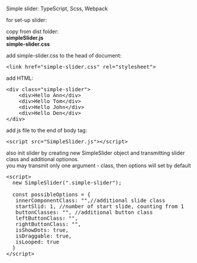 Simple slider: TypeScript, Scss, Webpack

for set-up slider:

copy from dist folder:<br>
**simpleSlider.js** <br>
**simple-slider.css**

add simple-slider.css to the head of document:
<pre>
&ltlink href="simple-slider.css" rel="stylesheet"&gt;
</pre>

add HTML:
<pre>
&lt;div class="simple-slider"&gt;
    &lt;div&gt;Hello Ann&lt;/div&gt;
    &lt;div&gt;Hello Tom&lt;/div&gt;
    &lt;div&gt;Hello John&lt;/div&gt;
    &lt;div&gt;Hello Den&lt;/div&gt;
&lt;/div&gt;
</pre>

add js file to the end of body tag:
<pre>
&lt;script src="SimpleSlider.js"&gt;&lt;/script&gt;
</pre>

also init slider by creating new SimpleSlider object and transmitting slider class and additional optionos.<br>
you may transmit only one argument - class, then options will set by default
<pre>
&lt;script&gt; 
  new SimpleSlider(".simple-slider");
  
  const possibleOptions = {
   innerComponentClass: "",//additional slide class
   startSlid: 1, //number of start slide, counting from 1
   buttonClasses: "", //additional button class
   leftButtonClass: "",
   rightButtonClass: "",
   isShowDots: true,
   isDraggable: true,
   isLooped: true
  }
&lt;/script&gt;
</pre>
